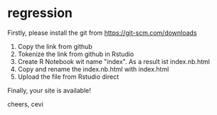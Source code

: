 # regression



Firstly, please install the git from https://git-scm.com/downloads

1. Copy the link from github
2. Tokenize the link from github in Rstudio
3. Create R Notebook wit name "index". As a result ist index.nb.html
4. Copy and rename the index.nb.html with index.html
5. Upload the file from Rstudio direct

Finally, your site is available!

cheers,
cevi 
